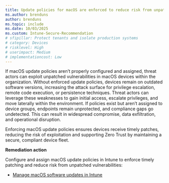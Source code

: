 ```yaml
---
title: Update policies for macOS are enforced to reduce risk from unpatched vulnerabilities
ms.author: brenduns
author: brenduns
ms.topic: include
ms.date: 10/03/2025
ms.custom: Intune-Secure-Recommendation
# sfipillar: Protect tenants and isolate production systems
# category: Devices
# risklevel: High
# userimpact: Medium
# implementationcost: Low
---
```

If macOS update policies aren’t properly configured and assigned, threat actors can exploit unpatched vulnerabilities in macOS devices within the organization. Without enforced update policies, devices remain on outdated software versions, increasing the attack surface for privilege escalation, remote code execution, or persistence techniques. Threat actors can leverage these weaknesses to gain initial access, escalate privileges, and move laterally within the environment. If policies exist but aren’t assigned to device groups, endpoints remain unprotected, and compliance gaps go undetected. This can result in widespread compromise, data exfiltration, and operational disruption.

Enforcing macOS update policies ensures devices receive timely patches, reducing the risk of exploitation and supporting Zero Trust by maintaining a secure, compliant device fleet.

**Remediation action**

Configure and assign macOS update policies in Intune to enforce timely patching and reduce risk from unpatched vulnerabilities:  
- [Manage macOS software updates in Intune](/intune/intune-service/protect/software-updates-macos)
